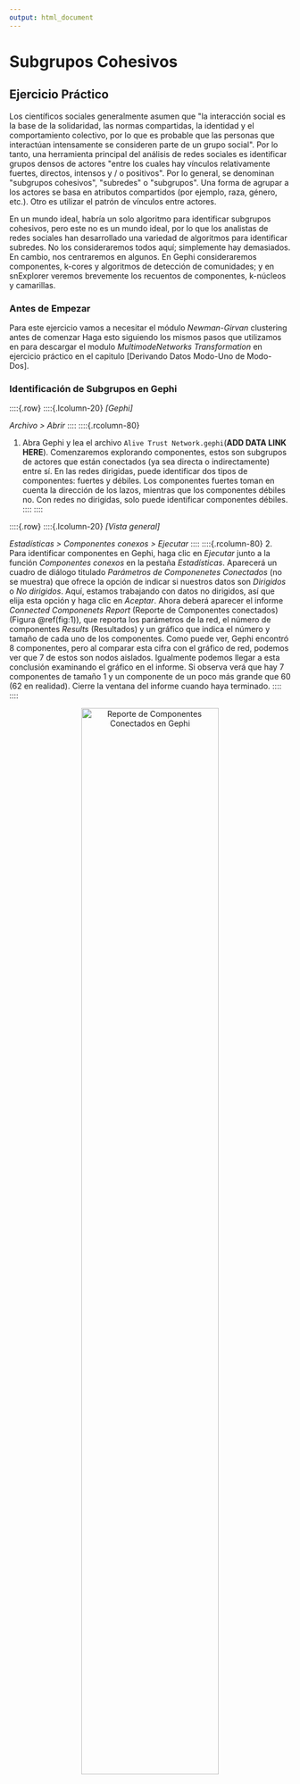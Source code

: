 ```yaml
---
output: html_document
---
```


# Subgrupos Cohesivos

## Ejercicio Práctico

Los científicos sociales generalmente asumen que "la interacción social es la base de la solidaridad, las normas compartidas, la identidad y el comportamiento colectivo, por lo que es probable que las personas que interactúan intensamente se consideren parte de un grupo social". Por lo tanto, una herramienta principal del análisis de redes sociales es identificar grupos densos de actores "entre los cuales hay vínculos relativamente fuertes, directos, intensos y / o positivos". Por lo general, se denominan "subgrupos cohesivos", "subredes" o "subgrupos". Una forma de agrupar a los actores se basa en atributos compartidos (por ejemplo, raza, género, etc.). Otro es utilizar el patrón de vínculos entre actores. 

En un mundo ideal, habría un solo algoritmo para identificar subgrupos cohesivos, pero este no es un mundo ideal, por lo que los analistas de redes sociales han desarrollado una variedad de algoritmos para identificar subredes. No los consideraremos todos aquí; simplemente hay demasiados. En cambio, nos centraremos en algunos. En Gephi consideraremos componentes, k-cores y algoritmos de detección de comunidades; y en snExplorer veremos brevemente los recuentos de componentes, k-núcleos y camarillas.


### Antes de Empezar

Para este ejercicio vamos a necesitar el módulo *Newman-Girvan* clustering antes de comenzar Haga esto siguiendo los mismos pasos que utilizamos en para descargar el modulo *MultimodeNetworks Transformation* en ejercicio práctico en el capitulo [Derivando Datos Modo-Uno de Modo-Dos]. 

### Identificación de Subgrupos en Gephi

::::{.row}
::::{.lcolumn-20}
*[Gephi]*

*Archivo > Abrir* 
::::
::::{.rcolumn-80}
  1.	Abra Gephi y lea el archivo `Alive Trust Network.gephi`(**ADD DATA LINK HERE**). Comenzaremos explorando componentes, estos son subgrupos de actores que están conectados (ya sea directa o indirectamente) entre sí. En las redes dirigidas, puede identificar dos tipos de componentes: fuertes y débiles. Los componentes fuertes toman en cuenta la dirección de los lazos, mientras que los componentes débiles no. Con redes no dirigidas, solo puede identificar componentes débiles.
::::
::::

::::{.row}
::::{.lcolumn-20}
*[Vista general]*

*Estadísticas > Componentes conexos > Ejecutar*
::::
::::{.rcolumn-80}
  2.	Para identificar componentes en Gephi, haga clic en *Ejecutar* junto a la función *Componentes conexos* en la pestaña *Estadísticas*. Aparecerá un cuadro de diálogo titulado *Parámetros de Componenetes Conectados* (no se muestra) que ofrece la opción de indicar si nuestros datos son *Dirigidos* o *No dirigidos*. Aquí, estamos trabajando con datos no dirigidos, así que elija esta opción y haga clic en *Aceptar*. Ahora deberá aparecer el informe *Connected Componenets Report* (Reporte de Componentes conectados) (Figura \@ref(fig:1)), que reporta los parámetros de la red, el número de componentes *Results* (Resultados) y un gráfico que indica el número y tamaño de cada uno de los componentes. Como puede ver, Gephi encontró 8 componentes, pero al comparar esta cifra con el gráfico de red, podemos ver que 7 de estos son nodos aislados. Igualmente podemos llegar a esta conclusión examinando el gráfico en el informe. Si observa verá que hay 7 componentes de tamaño 1 y un componente de un poco más grande que 60 (62 en realidad). Cierre la ventana del informe cuando haya terminado.
::::
::::

<div class="figure" style="text-align: center">
<img src="images/03-09-01.png" alt="Reporte de Componentes Conectados en Gephi" width="70%" />
<p class="caption">(\#fig:1)Reporte de Componentes Conectados en Gephi</p>
</div>

<div class="figure" style="text-align: center">
<img src="images/03-09-02.png" alt="Red de confianza con actores vivos, color por componente" width="70%" />
<p class="caption">(\#fig:2)Red de confianza con actores vivos, color por componente</p>
</div>


::::{.row}
::::{.lcolumn-20}
*[Laboratorio de datos]*

*Tabla de datos > Nodos*

*[Vista general]*

*Apariencia > Nodos > Color > Partición > --Escoge un atributo > Component ID > Aplicar*
::::
::::{.rcolumn-80}
  3.	También puede ver los resultados navegando al *Laboratorio de datos* y buscando una nueva columna (partición) en la sección *Nodos* denominada *Component ID* (identificación del componente). Gephi genera una serie de números, comenzando con 0, que identifican los componentes respectivos de cada actor. También podemos usar esta variable categórica para visualizar la red, seleccionando primero la opción *Nodos> Color> Partición* en la pestaña *Apariencia*, y luego con el menú desplegable *--Escoge un atributo*, seleccione *Component ID* y de clic en *Aplicar*. El resultado no es muy interesante (Figura \@ref(fig:2)) ya que cada nodo aislado posee un color diferente, mientras que los actores conectados en el componente más grande (llamado componente principal) son todos del mismo color. 
::::
::::

::::{.row}
::::{.lcolumn-20}
*[Vista general]*

*Filtros > Atributos > Partición > Queries > Partition > Filter > Export filtered graph to a new workspace*

::::
::::{.rcolumn-80}
  4.	No obstante, puede que algunas ocasiones sea útil identificar el componente principal. De hecho, no es raro que los investigadores extraigan el componente principal y lo analicen por separado. Por lo tanto, exportaremos el componente principal a un espacio de trabajo separado donde lo analizaremos por separado. Para hacer esto, en la pestaña *Filtros* a la derecha de la ventana *Vista general*, primero seleccione *Atributos* y luego *Partición*. A continuación, arrastre la partición *Component ID* a *Consultas*. En las opciones abajo, haga clic en el cuadro que tiene el mayor porcentaje de nodos (probablemente `0`), haga clic en *Filtrar* y luego use el botón *Exportar el grafo filtrado en un nuevo espacio de trabajo* (Figura \@ref(fig:3)). **¿Cuál es el tamaño del componente principal? ¿Cuál es su densidad? ¿Grado medio?**
::::
::::

<div class="figure" style="text-align: center">
<img src="images/03-09-03.png" alt="Red de confianza con actores vivos, componente principal" width="70%" />
<p class="caption">(\#fig:3)Red de confianza con actores vivos, componente principal</p>
</div>


::::{.row}
::::{.lcolumn-20}

::::
::::{.rcolumn-80}
  5.	Veamos si identificar *k-cores* es una mejor estrategia para identificar subgrupos cohesivos para esta red en particular. La "k" en k-core indica el número mínimo de vínculos de cada actor dentro del núcleo (“core”); por ejemplo, un núcleo 2 incluye a todos los actores que tienen dos o más conexiones con otros actores dentro del núcleo, y un núcleo 3 incluye todos los actores que tienen tres o más vínculos con otros actores dentro de un núcleo. Es importante tener en cuenta que el k-core más alto de una red no corresponde necesariamente al puntaje de centralidad de grado más alto obtenido por un actor en la red. Más bien, es el subgrupo en el que cada actor comparte el mayor número de vínculos. Imagínese una red en la que un actor tiene seis vínculos, pero nadie más tiene más de cuatro. El k-core más alto no sería un 6-core porque todos los demás en el subgrupo también necesitarían tener seis enlaces.
::::
::::

::::{.row}
::::{.lcolumn-20}
*Filtros > Topología > K-core*
::::
::::{.rcolumn-80}
  6.	Regrese a la pestaña *Alive Trust Network*. Una vez más usaremos un filtro para encontrar k-cores. Esta vez, arrastre la opción *K-core* que se encuentra sección de *Topología* en la pestaña *Filtro* a *Consultas*. Hacia la parte inferior de la pestaña *Filtros*, debería ver un cuadro *K-core Configuración* que estará predeterminado en *1*. Haga clic en el botón *Filtrar* y los aislados deberán desaparecer. Aumente la configuración a *2* y no debería haber ningún cambio. Eso es porque Gephi aparentemente cuenta los lazos dos veces, para reflejar las dos direcciones de un enlace aunque, en este caso, Gephi sabe (o debería saber) que se trata de una red no dirigida. Por lo tanto, el filtro de 1 y 2 capturan el primer núcleo (k = 1), 3 y 4 capturan el segundo núcleo (k =2), y así sucesivamente. Si sigue aumentando la configuración, todos los nodos desaparecen al llegar a quince, lo que significa que el núcleo k más alto de la red es el séptimo núcleo (14/2). Vea la Figura \@ref(fig:4). Exporte el 7-core a un nuevo espacio de trabajo. **¿Qué actores parecen ser los más centrales en la red del séptimo núcleo (k = 7)?**
::::
::::

<div class="figure" style="text-align: center">
<img src="images/03-09-04.png" alt="Red de confianza con actores vivos, 7-core" width="70%" />
<p class="caption">(\#fig:4)Red de confianza con actores vivos, 7-core</p>
</div>

::::{.row}
::::{.lcolumn-20}
*[Vista general]*

*Estadísticas > Girvan-Newman Clustering > Ejecutar*
::::
::::{.rcolumn-80}
  7.	Ahora consideremos otro método para identificar subgrupos: algoritmos de detección de comunidades. Consideraremos dos: Girvan-Newman y Louvain. El segundo estará implementado automaticamente en Gephi, pero Girvan-Newman no, por lo que deberá descargar e instalar el módulo Newman-Girvan Clustering, si aún no lo ha hecho. En la pestaña *Estadísticas* de Alive Trust Network, haga clic en el botón *Ejecutar* a un lado de función *Girvan-Newman Clustering*. Esto abrirá un cuadro de diálogo (no se muestra). Acepte sus valores predeterminados y haga clic en "*Aceptar*. Esto producirá un informe (no se muestra) que indica el número de comunidades que detectó y la modularidad. **¿Cuántas comunidades encontró el algoritmo?** 
::::
::::

::::{.row}
::::{.lcolumn-20}
*Apariencia > Nodos > Color > Partición > --Escoge un atributo > Cluter-ID > Aplicar*
::::
::::{.rcolumn-80}
  8.	Asimismo, coloree los nodos según la partición creada por el algoritmo (Cluter-ID). Note que el algoritmo Girvan-Newman ha asignado cada uno de los aislados a una comunidad separada. No todos los algoritmos de detección de comunidades tratan los aislamientos de esta manera, por lo que cuando compare los resultados de dos o más de ellos, tenga esto en cuenta.
::::
::::

::::{.row}
::::{.lcolumn-20}
*Estadísticas > Modularidad > Ejecutar*
::::
::::{.rcolumn-80}
  9.	Ahora, repitamos el proceso con el algoritmo de Louvain, que se implementa mediante la función *Modularidad* en la pestaña *Estadísticas*. Esto abrirá un cuadro de diálogo (no se muestra). Tenga en cuenta que incluye un parámetro de ajuste (*Resolución*), que le permite ajustar si desea obtener menos o más comunidades. Por ahora, haga clic en *Aceptar*. Esto produce un informe (no se muestra). **¿Cuántas comunidades encontró el algoritmo? ¿Qué es la modularidad?¿Cómo se compara esto con los resultados de Girvan-Newman?**
::::
::::

::::{.row}
::::{.lcolumn-20}
*Apariencia > Nodos > Color>Partición > --Escoge un atributo >Modularity Class > Aplicar*
::::
::::{.rcolumn-80}
10.	Coloree los nodos usando la partición creada por el algoritmo de Louvain (*Clase de modularidad*). Debido a que hay más de ~8 comunidades, deberá ajustar la paleta de colores como hicimos en laboratorios anteriores. **¿Louvain asigna a cada aislado en una comunidad separada?** 
::::
::::

::::{.row}
::::{.lcolumn-20}
*Generate groups by partition*
::::
::::{.rcolumn-80}
  11.	Ahora colapse la red usando la herramienta *Generate groups by partition* (Generar grupos por partición). Asegúrese de decirle a Gephi que cree un nuevo espacio de trabajo. Recuerde que los atributos son aspectos no relacionales de las redes. Pueden ser previamente dados (por ejemplo, rol, género, nacionalidad) o pueden ser generados por nuestro análisis de una red. Los algoritmos de agrupación, como los núcleos k y los de detección de comunicación, clasifican actores en varios subgrupos, y la partición de "pertenencia" del subgrupo es un atributo de actor.
::::
::::

::::{.row}
::::{.lcolumn-20}

::::
::::{.rcolumn-80}
12.	Visualice la red reducida. **¿Aparece algún subgrupo (o subgrupos) más central que otros?**
::::
::::
